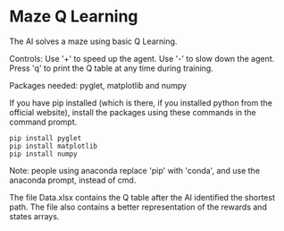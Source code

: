 # Maze Q Learning
The AI solves a maze using basic Q Learning.

Controls:
Use '+' to speed up the agent.
Use '-' to slow down the agent.
Press 'q' to print the Q table at any time during training.


Packages needed: pyglet, matplotlib and numpy

If you have pip installed (which is there, if you installed python from the official website), install the packages using these commands in the command prompt.

    pip install pyglet
    pip install matplotlib
    pip install numpy

Note: people using anaconda replace 'pip' with 'conda', and use the anaconda prompt, instead of cmd.


The file Data.xlsx contains the Q table after the AI identified the shortest path. The file also contains a better representation of the rewards and states arrays.

